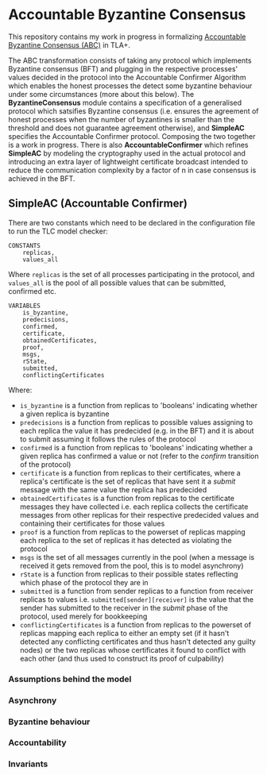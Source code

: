 # Accountable Byzantine Consensus

This repository contains my work in progress in formalizing [Accountable Byzantine Consensus (ABC)](https://eprint.iacr.org/2021/1169) in TLA+.

The ABC transformation consists of taking any protocol which implements Byzantine consensus (BFT) and plugging in the respective processes' values decided in the protocol into the Accountable Confirmer Algorithm which enables the honest processes the detect some byzantine behaviour under some circumstances (more about this below). The **ByzantineConsensus** module contains a specification of a generalised protocol which satsifies Byzantine consensus (i.e. ensures the agreement of honest processes when the number of byzantines is smaller than the threshold and does not guarantee agreement otherwise), and **SimpleAC** specifies the Accountable Confirmer protocol. Composing the two together is a work in progress. There is also **AccountableConfirmer** which refines **SimpleAC** by modeling the cryptography used in the actual protocol and introducing an extra layer of lightweight certificate broadcast intended to reduce the communication complexity by a factor of n in case consensus is achieved in the BFT.

## SimpleAC (Accountable Confirmer)

There are two constants which need to be declared in the configuration file to run the TLC model checker:
```tla
CONSTANTS
    replicas,
    values_all
```
Where `replicas` is the set of all processes participating in the protocol, and `values_all` is the pool of all possible values that can be submitted, confirmed etc.

```tla
VARIABLES
    is_byzantine,
    predecisions, 
    confirmed,
    certificate,
    obtainedCertificates,
    proof,
    msgs,
    rState,
    submitted,
    conflictingCertificates
```

Where:
* `is_byzantine` is a function from replicas to 'booleans' indicating whether a given replica is byzantine
* `predecisions` is a function from replicas to possible values assigning to each replica the value it has predecided (e.g. in the BFT) and it is about to submit assuming it follows the rules of the protocol
* `confirmed` is a function from replicas to 'booleans' indicating whether a given replica has confirmed a value or not (refer to the *confirm* transition of the protocol)
* `certificate` is a function from replicas to their certificates, where a replica's certificate is the set of replicas that have sent it a *submit* message with the same value the replica has predecided
* `obtainedCertificates` is a function from replicas to the certificate messages they have collected i.e. each replica collects the certificate messages from other replicas for their respective predecided values and containing their certificates for those values
* `proof` is a function from replicas to the powerset of replicas mapping each replica to the set of replicas it has detected as violating the protocol
* `msgs` is the set of all messages currently in the pool (when a message is received it gets removed from the pool, this is to model asynchrony)
* `rState` is a function from replicas to their possible states reflecting which phase of the protocol they are in
* `submitted` is a function from sender replicas to a function from receiver replicas to values i.e. `submitted[sender][receiver]` is the value that the sender has submitted to the receiver in the *submit* phase of the protocol, used merely for bookkeeping
* `conflictingCertificates` is a function from replicas to the powerset of replicas mapping each replica to either an empty set (if it hasn't detected any conflicting certificates and thus hasn't detected any guilty nodes) or the two replicas whose certificates it found to conflict with each other (and thus used to construct its proof of culpability)

### Assumptions behind the model

### Asynchrony

### Byzantine behaviour

### Accountability

### Invariants